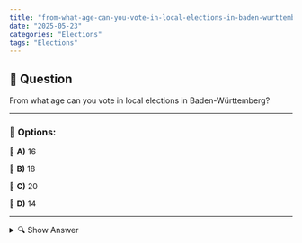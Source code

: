 ```yaml
---
title: "from-what-age-can-you-vote-in-local-elections-in-baden-wurttemberg"
date: "2025-05-23"
categories: "Elections"
tags: "Elections"
---
```


## 📌 **Question**

From what age can you vote in local elections in Baden-Württemberg?



---

### 📝 **Options:**

🔘 **A)** 16

🔘 **B)** 18

🔘 **C)** 20

🔘 **D)** 14

---

<details>
  <summary>🔍 Show Answer</summary>

  <p>
💡  <b>Correct Answer:</b>  a
  </p>
  <p>
    📖<b>Explanation:</b>
    
  </p>
</details>
